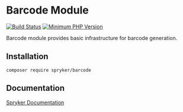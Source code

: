# Barcode Module
[![Build Status](https://travis-ci.org/spryker/barcode.svg)](https://travis-ci.org/spryker/barcode)
[![Minimum PHP Version](https://img.shields.io/badge/php-%3E%3D%207.2-8892BF.svg)](https://php.net/)

Barcode module provides basic infrastructure for barcode generation.

## Installation

```
composer require spryker/barcode
```

## Documentation

[Spryker Documentation](https://academy.spryker.com/developing_with_spryker/module_guide/modules.html)

